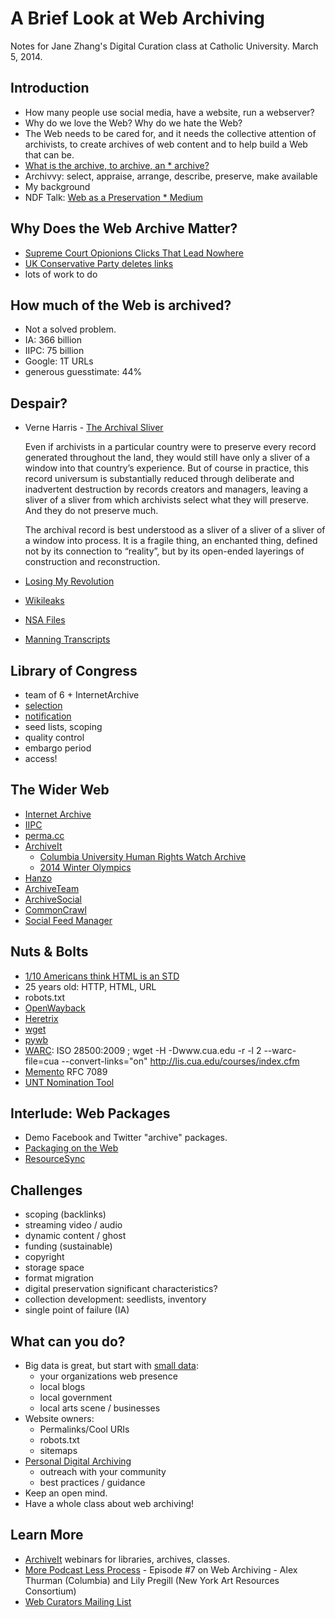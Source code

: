 A Brief Look at Web Archiving
=============================

Notes for Jane Zhang's Digital Curation class at Catholic University.
March 5, 2014.

Introduction
------------

* How many people use social media, have a website, run a webserver?
* Why do we love the Web? Why do we hate the Web?
* The Web needs to be cared for, and it needs the collective attention of 
  archivists, to create archives of web content and to help build a Web 
  that can be. 
* [What is the archive, to archive, an * archive?](http://blogs.loc.gov/digitalpreservation/2014/02/what-do-you-mean-by-archive-genres-of-usage-for-digital-preservers/)
* Archivvy: select, appraise, arrange, describe, preserve, make available
* My background
* NDF Talk: [Web as a Preservation * Medium](http://inkdroid.org/journal/2013/11/26/the-web-as-a-preservation-medium/)

Why Does the Web Archive Matter?
--------------------------------

* [Supreme Court Opionions Clicks That Lead Nowhere](http://www.nytimes.com/2013/09/24/us/politics/in-supreme-court-opinions-clicks-that-lead-nowhere.html)
* [UK Conservative Party deletes links](http://www.theguardian.com/politics/2013/nov/13/conservative-party-archive-speeches-internet)
* lots of work to do

How much of the Web is archived?
--------------------------------

* Not a solved problem.
* IA: 366 billion
* IIPC: 75 billion
* Google: 1T URLs 
* generous guesstimate: 44%

Despair?
--------

* Verne Harris - [The Archival Sliver](http://www.nyu.edu/classes/bkg/methods/harris.pdf)

    Even if archivists in a particular country were to preserve every record generated throughout the land, they would still have only a sliver of a window into that country’s experience. But of course in practice, this record universum is substantially reduced through deliberate and inadvertent destruction by records creators and managers, leaving a sliver of a sliver from which archivists select what they will preserve. And they do not preserve much.

    The archival record is best understood as a sliver of a sliver of a sliver of a window into process. It is a fragile thing, an enchanted thing, defined not by its connection to “reality”, but by its open-ended layerings of construction and reconstruction.

* [Losing My Revolution](http://arxiv.org/abs/1209.3026)
* [Wikileaks](http://www.wikileaks.org)
* [NSA Files](http://www.theguardian.com/world/the-nsa-files+content/document)
* [Manning Transcripts](https://pressfreedomfoundation.org/bradley-manning-transcripts)

Library of Congress
-------------------

* team of 6 + InternetArchive
* [selection](http://lcweb2.loc.gov/diglib/lcwa/html/lcwa-home.html)
* [notification](http://www.loc.gov/webarchiving/notice_to_webmasters.html)
* seed lists, scoping
* quality control 
* embargo period
* access!

The Wider Web
-------------

* [Internet Archive](http://archive.org)
* [IIPC](http://netpreserve.org)
* [perma.cc](http://perma.cc)
* [ArchiveIt](http://archiveit.org)
  * [Columbia University Human Rights Watch Archive](http://library.columbia.edu/locations/chrdr/hrwa.html)
  * [2014 Winter Olympics](https://archive-it.org/collections/4200)
* [Hanzo](http://www.hanzoarchives.com/)
* [ArchiveTeam](http://archiveteam.org/)
* [ArchiveSocial](http://archivesocial.com/)
* [CommonCrawl](http://commoncrawl.org/)
* [Social Feed Manager](https://github.com/gwu-libraries/social-feed-manager)

Nuts & Bolts
------------

* [1/10 Americans think HTML is an STD](http://www.latimes.com/business/technology/la-fi-tn-1-10-americans-html-std-study-finds-20140304,0,1188415.story)
* 25 years old: HTTP, HTML, URL 
* robots.txt
* [OpenWayback](https://github.com/iipc/openwayback)
* [Heretrix](https://github.com/iipc/heritrix3)
* [wget](https://www.gnu.org/software/wget/)
* [pywb](https://github.com/ikreymer/pywb)
* [WARC](http://www.iso.org/iso/catalogue_detail.htm?csnumber=44717): ISO 28500:2009 ; wget -H -Dwww.cua.edu -r -l 2 --warc-file=cua --convert-links="on" http://lis.cua.edu/courses/index.cfm
* [Memento](http://tools.ietf.org/html/rfc7089) RFC 7089
* [UNT Nomination Tool](http://digital2.library.unt.edu/nomination/)

Interlude: Web Packages
-----------------------

* Demo Facebook and Twitter "archive" packages.
* [Packaging on the Web](https://github.com/w3ctag/packaging-on-the-web)
* [ResourceSync](http://www.niso.org/workrooms/resourcesync/)

Challenges
----------

* scoping (backlinks)
* streaming video / audio
* dynamic content / ghost
* funding (sustainable)
* copyright
* storage space
* format migration
* digital preservation significant characteristics?
* collection development: seedlists, inventory
* single point of failure (IA)

What can you do?
----------------

* Big data is great, but start with [small data](https://www.ideals.illinois.edu/handle/2142/39750):
  * your organizations web presence
  * local blogs
  * local government
  * local arts scene / businesses
* Website owners:
  * Permalinks/Cool URIs
  * robots.txt
  * sitemaps
* [Personal Digital Archiving](http://visions.indstate.edu/pda2014/)
  * outreach with your community
  * best practices / guidance
* Keep an open mind.
* Have a whole class about web archiving!

Learn More
----------

* [ArchiveIt](https://archive-it.org/) webinars for libraries, archives, classes.
* [More Podcast Less Process](http://keepingcollections.org/more-podcast-less-process/) - Episode #7 on Web Archiving - Alex Thurman (Columbia) and Lily Pregill (New York Art Resources Consortium)
* [Web Curators Mailing List](http://netpreserve.org/web-curators-mailing-list)
